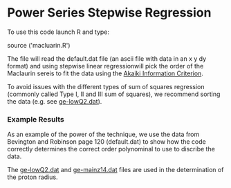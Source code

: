 # Power Series Stepwise Regression

To use this code launch R and type:

source ('macluarin.R')

The file will read the default.dat file (an ascii file with data in an x y dy format) and using stepwise linear regressionwill pick the order of the Maclaurin sereis to fit  the data using the [Akaiki Information Criterion](https://en.wikipedia.org/wiki/Akaike_information_criterion).

To avoid issues with the different types of sum of squares regression (commonly called Type I, II and III sum of squares), we recommend sorting the data (e.g. see [ge-lowQ2.dat](ge-lowQ2.dat)).

### Example Results

As an example of the power of the technique, we use the data from Bevington and Robinson page 120 (default.dat) to show how the code correctly determines the correct order polynominal to use to discribe the data. 

The [ge-lowQ2.dat](ge-lowQ2.dat) and [ge-mainz14.dat](ge-mainz14.dat) files are used in the determination of the proton radius.

